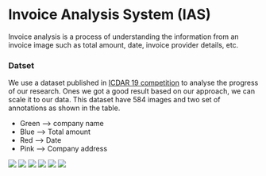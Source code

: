 # Invoice Analysis System (IAS)

Invoice analysis is a process of understanding the information from an invoice image such as total amount, date, invoice provider details, etc.

### Datset
We use a dataset published in [ICDAR 19 competition](http://rrc.cvc.uab.es/?ch=13) to analyse the progress of our research.
Ones we got a good result based on our approach, we can scale it to our data.
This dataset have 584 images and two set of annotations as shown in the table.

- Green --> company name
- Blue --> Total amount
- Red --> Date
- Pink --> Company address

![](X51007339152.png)
![](X51005663278.png)
![](X51006557161.png)
![](X51006913010.png)
![](X51007231374.png)
![](X51007339152.png)



	
	
	
	

